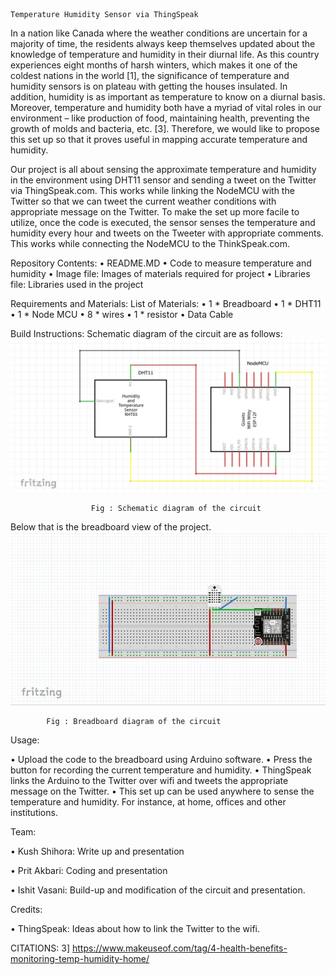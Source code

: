                                                                        Temperature Humidity Sensor via ThingSpeak
In a nation like Canada where the weather conditions are uncertain for a majority of time, the residents always keep themselves updated about the knowledge of temperature and humidity in their diurnal life. As this country experiences eight months of harsh winters, which makes it one of the coldest nations in the world [1], the significance of temperature and humidity sensors is on plateau with getting the houses insulated. In addition, humidity is as important as temperature to know on a diurnal basis. Moreover, temperature and humidity both have a myriad of vital roles in our environment – like production of food, maintaining health, preventing the growth of molds and bacteria, etc. [3]. Therefore, we would like to propose this set up so that it proves useful in mapping accurate temperature and humidity. 


Our project is all about sensing the approximate temperature and humidity in the environment using DHT11 sensor and sending a tweet on the Twitter via ThingSpeak.com. This works while linking the NodeMCU with the Twitter so that we can tweet the current weather conditions with appropriate message on the Twitter. To make the set up more facile to utilize, once the code is executed, the sensor senses the temperature and humidity every hour and tweets on the Tweeter with appropriate comments. This works while connecting the NodeMCU to the ThinkSpeak.com.  
 
Repository Contents:
•	README.MD
•	Code to measure temperature and humidity
•	Image file: Images of materials required for project
•	Libraries file: Libraries used in the project 


Requirements and Materials:
      List of Materials:
           •	1 * Breadboard
           •	1 * DHT11
           •	1 * Node MCU
           •	8 * wires
           •	1 * resistor
           •	Data Cable


Build Instructions: 
          Schematic diagram of the circuit are as follows: 
          ![](schematic.jpg)
	 
                                      
				      
				      Fig : Schematic diagram of the circuit




Below that is the breadboard view of the project.
                     ![](Breadboard.jpg)
 
			
			Fig : Breadboard diagram of the circuit
Usage:

•	Upload the code to the breadboard using Arduino software.
•	Press the button for recording the current temperature and humidity.
•	ThingSpeak links the Arduino to the Twitter over wifi and tweets the appropriate message on the Twitter.
•	This set up can be used anywhere to sense the temperature and humidity. For instance, at home, offices and other institutions. 

Team:

•	Kush Shihora: Write up and presentation

•	Prit Akbari: Coding and presentation

•	Ishit Vasani: Build-up and modification of the circuit and presentation. 

Credits:

•	ThingSpeak: Ideas about how to link the Twitter to the wifi. 
	








































CITATIONS:
3] https://www.makeuseof.com/tag/4-health-benefits-monitoring-temp-humidity-home/


